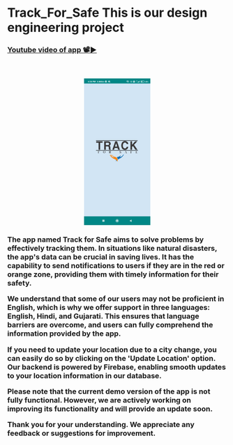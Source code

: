 # Track_For_Safe This is our design engineering project
<h3><a href="https://youtu.be/8MlLwU1L9gw">Youtube video of app 📽️▶️</a></h3><br><br> 

<img src="screenshot/Screenshot_1.jpg" style="width: 30%; display: block; margin-left: auto; margin-right: auto;">
       

<h3><p>The app named Track for Safe aims to solve problems by effectively tracking them. In situations like natural disasters, the app's data can be crucial in saving lives. It has the capability to send notifications to users if they are in the red or orange zone, providing them with timely information for their safety.

We understand that some of our users may not be proficient in English, which is why we offer support in three languages: English, Hindi, and Gujarati. This ensures that language barriers are overcome, and users can fully comprehend the information provided by the app.

If you need to update your location due to a city change, you can easily do so by clicking on the 'Update Location' option. Our backend is powered by Firebase, enabling smooth updates to your location information in our database.

Please note that the current demo version of the app is not fully functional. However, we are actively working on improving its functionality and will provide an update soon.

Thank you for your understanding. We appreciate any feedback or suggestions for improvement.</p></h3>
